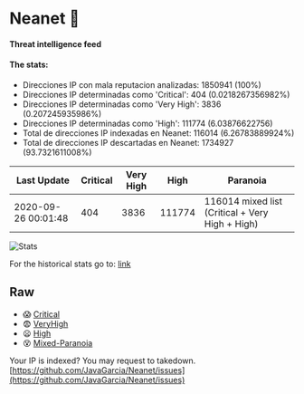 # Neanet :hocho:
#### Threat intelligence feed
#### The stats:

- Direcciones IP con mala reputacion analizadas: 1850941 (100%)
- Direcciones IP determinadas como 'Critical':  404 (0.0218267356982%)
- Direcciones IP determinadas como 'Very High':  3836 (0.207245935986%)
- Direcciones IP determinadas como 'High':  111774 (6.03876622756)
- Total de direcciones IP indexadas en Neanet:  116014 (6.26783889924%)
- Total de direcciones IP descartadas en Neanet:  1734927 (93.7321611008%)

| Last Update | Critical | Very High | High | Paranoia |
| --- | --- | --- | --- | --- |
| 2020-09-26 00:01:48 | 404 | 3836 | 111774 | 116014 mixed list (Critical + Very High + High)|

![Stats](https://docs.google.com/spreadsheets/d/e/2PACX-1vSnaNMIXVabIpDJjufMlzH7poXnshF3mgd8Is1g9ytUEzVsP5my4Trn8f-xkoLLQ38xpL3HtmUexLo6/pubchart?oid=501124687&format=image)

For the historical stats go to: [link](/stats.csv)
## Raw
- :scream: [Critical](https://raw.githubusercontent.com/JavaGarcia/Neanet/master/blacklists/neanet_critical.txt)
- :fearful: [VeryHigh](https://raw.githubusercontent.com/JavaGarcia/Neanet/master/blacklists/neanet_veryHigh.txtt)
- :frowning: [High](https://raw.githubusercontent.com/JavaGarcia/Neanet/master/blacklists/neanet_high.txt)
- :dizzy_face: [Mixed-Paranoia](https://raw.githubusercontent.com/JavaGarcia/Neanet/master/blacklists/neanet_all.txt)


Your IP is indexed? You may request to takedown. [https://github.com/JavaGarcia/Neanet/issues](https://github.com/JavaGarcia/Neanet/issues)

























































































































































































































































































































































































































































































































































































































































































































































































































































































































































































































































